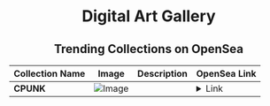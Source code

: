 <div align="center">

# Digital Art Gallery

## Trending Collections on OpenSea

| Collection Name                       | Image                                                                                     | Description                       | OpenSea Link                                                                                          |
|---------------------------------------|-------------------------------------------------------------------------------------------|-----------------------------------|--------------------------------------------------------------------------------------------------------|
| **CPUNK** | ![Image](https://i.seadn.io/s/raw/files/f1ac945875044a6f618cf2f6fb7bf493.jpg?w=500&auto=format?w=200&auto=format) |  | <details><summary>Link</summary>[CPUNK](https://opensea.io/collection/cpunk-5)</details> |

</div>